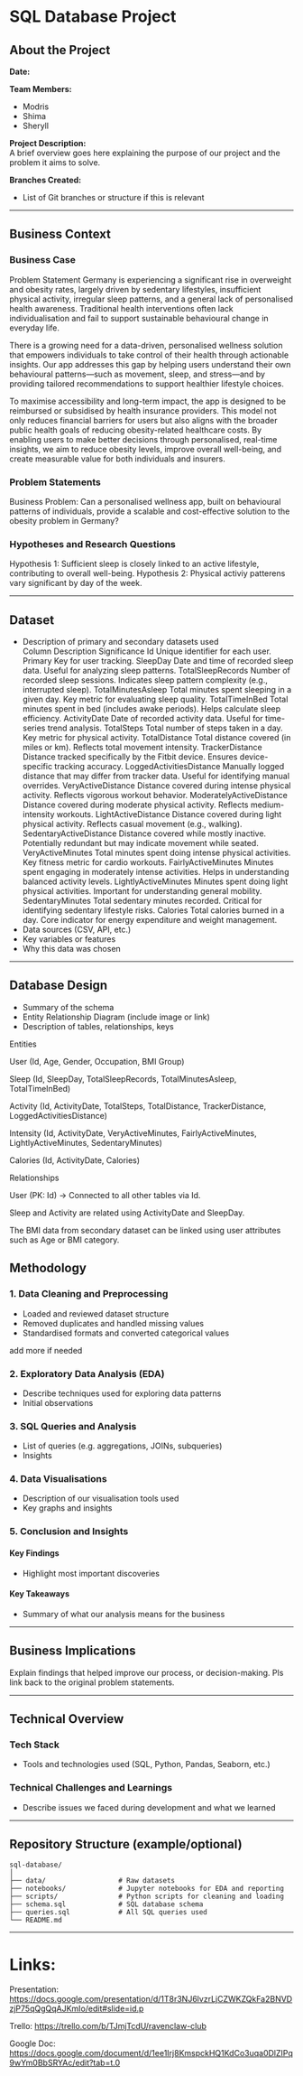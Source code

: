 # SQL Database Project

## About the Project
**Date:**  

**Team Members:**  
- Modris  
- Shima  
- Sheryll  

**Project Description:**  
A brief overview goes here explaining the purpose of our project and the problem it aims to solve.

**Branches Created:**  
- List of Git branches or structure if this is relevant

---

## Business Context

### Business Case  
Problem Statement
Germany is experiencing a significant rise in overweight and obesity rates, largely driven by sedentary lifestyles, insufficient physical activity, irregular sleep patterns, and a general lack of personalised health awareness. Traditional health interventions often lack individualisation and fail to support sustainable behavioural change in everyday life.

There is a growing need for a data-driven, personalised wellness solution that empowers individuals to take control of their health through actionable insights. Our app addresses this gap by helping users understand their own behavioural patterns—such as movement, sleep, and stress—and by providing tailored recommendations to support healthier lifestyle choices.

To maximise accessibility and long-term impact, the app is designed to be reimbursed or subsidised by health insurance providers. This model not only reduces financial barriers for users but also aligns with the broader public health goals of reducing obesity-related healthcare costs. By enabling users to make better decisions through personalised, real-time insights, we aim to reduce obesity levels, improve overall well-being, and create measurable value for both individuals and insurers.

### Problem Statements  
Business Problem: Can a personalised wellness app, built on behavioural patterns of individuals, provide a scalable and cost-effective solution to the obesity problem in Germany?

### Hypotheses and Research Questions  
Hypothesis 1: Sufficient sleep is closely linked to an active lifestyle, contributing to overall well-being.
Hypothesis 2: Physical activiy patterens vary significant by day of the week. 

---

## Dataset

- Description of primary and secondary datasets used  
Column	Description	Significance
Id	Unique identifier for each user.	Primary Key for user tracking.
SleepDay	Date and time of recorded sleep data.	Useful for analyzing sleep patterns.
TotalSleepRecords	Number of recorded sleep sessions.	Indicates sleep pattern complexity (e.g., interrupted sleep).
TotalMinutesAsleep	Total minutes spent sleeping in a given day.	Key metric for evaluating sleep quality.
TotalTimeInBed	Total minutes spent in bed (includes awake periods).	Helps calculate sleep efficiency.
ActivityDate	Date of recorded activity data.	Useful for time-series trend analysis.
TotalSteps	Total number of steps taken in a day.	Key metric for physical activity.
TotalDistance	Total distance covered (in miles or km).	Reflects total movement intensity.
TrackerDistance	Distance tracked specifically by the Fitbit device.	Ensures device-specific tracking accuracy.
LoggedActivitiesDistance	Manually logged distance that may differ from tracker data.	Useful for identifying manual overrides.
VeryActiveDistance	Distance covered during intense physical activity.	Reflects vigorous workout behavior.
ModeratelyActiveDistance	Distance covered during moderate physical activity.	Reflects medium-intensity workouts.
LightActiveDistance	Distance covered during light physical activity.	Reflects casual movement (e.g., walking).
SedentaryActiveDistance	Distance covered while mostly inactive.	Potentially redundant but may indicate movement while seated.
VeryActiveMinutes	Total minutes spent doing intense physical activities.	Key fitness metric for cardio workouts.
FairlyActiveMinutes	Minutes spent engaging in moderately intense activities.	Helps in understanding balanced activity levels.
LightlyActiveMinutes	Minutes spent doing light physical activities.	Important for understanding general mobility.
SedentaryMinutes	Total sedentary minutes recorded.	Critical for identifying sedentary lifestyle risks.
Calories	Total calories burned in a day.	Core indicator for energy expenditure and weight management.
- Data sources (CSV, API, etc.)  
- Key variables or features  
- Why this data was chosen

---

## Database Design

- Summary of the schema  
- Entity Relationship Diagram (include image or link)  
- Description of tables, relationships, keys

Entities

User (Id, Age, Gender, Occupation, BMI Group)

Sleep (Id, SleepDay, TotalSleepRecords, TotalMinutesAsleep, TotalTimeInBed)

Activity (Id, ActivityDate, TotalSteps, TotalDistance, TrackerDistance, LoggedActivitiesDistance)

Intensity (Id, ActivityDate, VeryActiveMinutes, FairlyActiveMinutes, LightlyActiveMinutes, SedentaryMinutes)

Calories (Id, ActivityDate, Calories)

Relationships

User (PK: Id) → Connected to all other tables via Id.

Sleep and Activity are related using ActivityDate and SleepDay.

The BMI data from secondary dataset can be linked using user attributes such as Age or BMI category.

## Methodology

### 1. Data Cleaning and Preprocessing  
- Loaded and reviewed dataset structure  
- Removed duplicates and handled missing values  
- Standardised formats and converted categorical values

add more if needed

### 2. Exploratory Data Analysis (EDA)  
- Describe techniques used for exploring data patterns  
- Initial observations

### 3. SQL Queries and Analysis  
- List of queries (e.g. aggregations, JOINs, subqueries)  
- Insights 

### 4. Data Visualisations  
- Description of our visualisation tools used  
- Key graphs and insights

### 5. Conclusion and Insights  

#### Key Findings  
- Highlight most important discoveries

#### Key Takeaways  
- Summary of what our analysis means for the business

---

## Business Implications  
Explain findings that helped improve our process, or decision-making. Pls link back to the original problem statements.

---

## Technical Overview

### Tech Stack  
- Tools and technologies used (SQL, Python, Pandas, Seaborn, etc.)

### Technical Challenges and Learnings  
- Describe issues we faced during development and what we learned 

---

## Repository Structure (example/optional)
```text
sql-database/
│
├── data/                  # Raw datasets
├── notebooks/             # Jupyter notebooks for EDA and reporting
├── scripts/               # Python scripts for cleaning and loading
├── schema.sql             # SQL database schema
├── queries.sql            # All SQL queries used
└── README.md
``` 
--- 

# Links: 
Presentation: https://docs.google.com/presentation/d/1T8r3NJ6lvzrLjCZWKZQkFa2BNVDzjP75qQgQqAJKmIo/edit#slide=id.p

Trello: https://trello.com/b/TJmjTcdU/ravenclaw-club

Google Doc: https://docs.google.com/document/d/1ee1Irj8KmspckHQ1KdCo3uqa0DlZIPq9wYm0BbSRYAc/edit?tab=t.0
